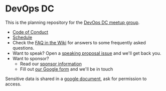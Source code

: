 # DevOps DC

This is the planning repository for the [DevOps DC meetup group](http://www.meetup.com/DevOpsDC/).

* [Code of Conduct](code_of_conduct.md)
* [Schedule](schedule.md)
* Check the [FAQ in the Wiki](https://github.com/devopsdc/devopsdc/wiki) for answers to some frequently asked questions.
* Want to speak? Open a [speaking proposal issue](https://github.com/devopsdc/devopsdc/issues/new?template=speaker-proposal-.md) and we'll get back you.
* Want to sponsor?
    * Read our [sponsor information](sponsor_info.md)
    * Fill out [our Google form](https://docs.google.com/forms/d/e/1FAIpQLSdDOmOscNj5ZmuSoDFdYBzpqiSK63evoZueK_O1UHJenTL8Cw/formResponse) and we'll be in touch

Sensitive data is shared in a [google document](https://docs.google.com/a/chef.io/document/d/1R1bWJ83LJD3DkK609Vum8YFg1ewdH47TKjGILsGPCAs/edit), ask for permission to access.
